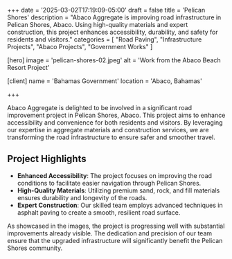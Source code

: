 +++
date = '2025-03-02T17:19:09-05:00'
draft = false
title = 'Pelican Shores'
description = "Abaco Aggregate is improving road infrastructure in Pelican Shores, Abaco. Using high-quality materials and expert construction, this project enhances accessibility, durability, and safety for residents and visitors."
categories = [
  "Road Paving",
  "Infrastructure Projects",
  "Abaco Projects",
  "Government Works"
]

[hero]
  image = 'pelican-shores-02.jpeg'
  alt = 'Work from the Abaco Beach Resort Project'

[client]
  name = 'Bahamas Government'
  location = 'Abaco, Bahamas'

+++

Abaco Aggregate is delighted to be involved in a significant road improvement project in Pelican Shores, Abaco. This project aims to enhance accessibility and convenience for both residents and visitors. By leveraging our expertise in aggregate materials and construction services, we are transforming the road infrastructure to ensure safer and smoother travel.

## Project Highlights

- **Enhanced Accessibility**: The project focuses on improving the road conditions to facilitate easier navigation through Pelican Shores.
- **High-Quality Materials**: Utilizing premium sand, rock, and fill materials ensures durability and longevity of the roads.
- **Expert Construction**: Our skilled team employs advanced techniques in asphalt paving to create a smooth, resilient road surface.

As showcased in the images, the project is progressing well with substantial improvements already visible. The dedication and precision of our team ensure that the upgraded infrastructure will significantly benefit the Pelican Shores community.